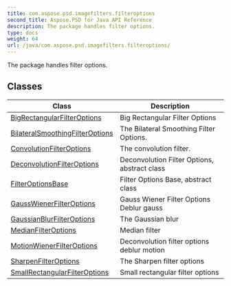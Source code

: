 ```yaml
---
title: com.aspose.psd.imagefilters.filteroptions
second_title: Aspose.PSD for Java API Reference
description: The package handles filter options.
type: docs
weight: 64
url: /java/com.aspose.psd.imagefilters.filteroptions/
---
```



The package handles filter options.


## Classes

| Class | Description |
| --- | --- |
| [BigRectangularFilterOptions](../com.aspose.psd.imagefilters.filteroptions/bigrectangularfilteroptions) | Big Rectangular Filter Options |
| [BilateralSmoothingFilterOptions](../com.aspose.psd.imagefilters.filteroptions/bilateralsmoothingfilteroptions) | The Bilateral Smoothing Filter Options. |
| [ConvolutionFilterOptions](../com.aspose.psd.imagefilters.filteroptions/convolutionfilteroptions) | The convolution filter. |
| [DeconvolutionFilterOptions](../com.aspose.psd.imagefilters.filteroptions/deconvolutionfilteroptions) | Deconvolution Filter Options, abstract class |
| [FilterOptionsBase](../com.aspose.psd.imagefilters.filteroptions/filteroptionsbase) | Filter Options Base, abstract class |
| [GaussWienerFilterOptions](../com.aspose.psd.imagefilters.filteroptions/gausswienerfilteroptions) | Gauss Wiener Filter Options Deblur gauss |
| [GaussianBlurFilterOptions](../com.aspose.psd.imagefilters.filteroptions/gaussianblurfilteroptions) | The Gaussian blur |
| [MedianFilterOptions](../com.aspose.psd.imagefilters.filteroptions/medianfilteroptions) | Median filter |
| [MotionWienerFilterOptions](../com.aspose.psd.imagefilters.filteroptions/motionwienerfilteroptions) | Deconvolution filter options deblur motion |
| [SharpenFilterOptions](../com.aspose.psd.imagefilters.filteroptions/sharpenfilteroptions) | The Sharpen filter options |
| [SmallRectangularFilterOptions](../com.aspose.psd.imagefilters.filteroptions/smallrectangularfilteroptions) | Small rectangular filter options |
